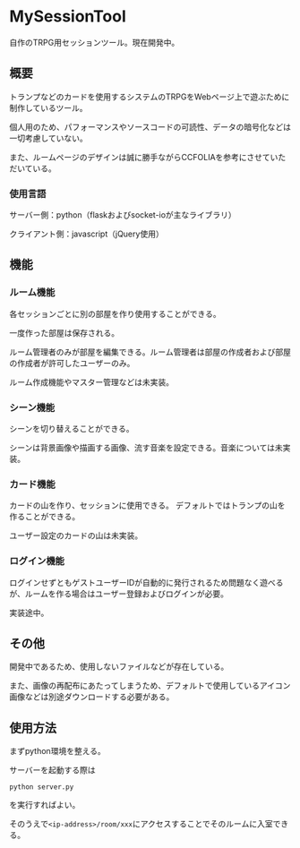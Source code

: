 # MySessionTool
自作のTRPG用セッションツール。現在開発中。 
## 概要
トランプなどのカードを使用するシステムのTRPGをWebページ上で遊ぶために制作しているツール。

個人用のため、パフォーマンスやソースコードの可読性、データの暗号化などは一切考慮していない。

また、ルームページのデザインは誠に勝手ながらCCFOLIAを参考にさせていただいている。
### 使用言語
サーバー側：python（flaskおよびsocket-ioが主なライブラリ）

クライアント側：javascript（jQuery使用）
## 機能
### ルーム機能
各セッションごとに別の部屋を作り使用することができる。

一度作った部屋は保存される。

ルーム管理者のみが部屋を編集できる。ルーム管理者は部屋の作成者および部屋の作成者が許可したユーザーのみ。

ルーム作成機能やマスター管理などは未実装。
### シーン機能
シーンを切り替えることができる。

シーンは背景画像や描画する画像、流す音楽を設定できる。音楽については未実装。
### カード機能
カードの山を作り、セッションに使用できる。
デフォルトではトランプの山を作ることができる。

ユーザー設定のカードの山は未実装。
### ログイン機能
ログインせずともゲストユーザーIDが自動的に発行されるため問題なく遊べるが、ルームを作る場合はユーザー登録およびログインが必要。

実装途中。
## その他
開発中であるため、使用しないファイルなどが存在している。

また、画像の再配布にあたってしまうため、デフォルトで使用しているアイコン画像などは別途ダウンロードする必要がある。
## 使用方法
まずpython環境を整える。

サーバーを起動する際は

```python server.py```

を実行すればよい。

そのうえで`<ip-address>/room/xxx`にアクセスすることでそのルームに入室できる。
